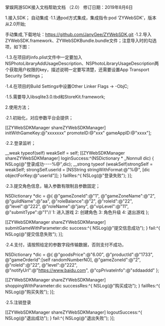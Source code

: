 掌娱网游SDK接入文档帮助文档
（2.0）
修订日期：2019年8月6日




1.接入SDK；
自动集成
·1.1.通pod方式集成，集成指令:pod ‘ZYWebSDK’，版本从2.0开始;

手动集成,下载地址：https://github.com/JanyGee/ZYWebSDK.git
·1.2.导入ZYWebSDK.framework、ZYWebSDKBundle.bundle文件；注意导入时的勾选项，如下图：



·1.3.在项目的info.plist文件中一定要加入NSPhotoLibraryAddUsageDescription、NSPhotoLibraryUsageDescription两个获取用户权限的key，描述说明一定要写清楚，还需要设置App Transport Security Settings；


·1.4.在项目的Build Settings中设置Other Linker Flags -> -ObjC;


·1.5.需要导入libsqlite3.0.tbd和StoreKit.framework;





2.使用方法；

·2.1.初始化，对应参数平台会提供；

[[ZYWebSDKManager shareZYWebSDKManager] initWithGameKey:@"xxxxxxx" promoteID:@"xxx" gameAppID:@"xxxx"];

·2.2.登录监听；

__weak typeof(self) weakSelf = self;
[[ZYWebSDKManager shareZYWebSDKManager] loginSuccess:^(NSDictionary * _Nonnull dic) {
NSLog(@"登录成功----%@",dic);
__strong typeof (weakSelf)strongSelf = weakSelf;
strongSelf.userId = [NSString stringWithFormat:@"%@", [dic objectForKey:@"userId"]];
} failRes:^{
NSLog(@"登录失败");
}];



·2.3.提交角色信息，输入参数有限制且参数固定；

NSDictionary *dic = @{
@"gameZoneId":@"1",
@"gameZoneName":@"2",
@"guildName":@"aa",
@"roleBalance":@"2",
@"roleId":@"22",
@"level":@"222",
@"roleName":@"jany",
@"vipLevel":@"11",
@"submitType":@"1"// 1: 进入游戏   2: 创建角色    3: 角色升级     4: 退出游戏
};

[[ZYWebSDKManager shareZYWebSDKManager] submitGameWithParameter:dic success:^{
NSLog(@"提交信息成功");
} fail:^{
NSLog(@"提交信息失败");
}];


·2.4.支付，请按照给定的参数字段传输数据，否则支付不成功，

NSDictionary *dic = @{
@"goodsPrice":@"6.00",
@"productId":@"1733",
@"gameOrderId":[self randomNumberNO],
@"gameZoneId":@"2",
@"roleId":@"22",
@"level":@"222",
@"notifyUrl":@"https://www.baidu.com",
@"cpPrivateInfo":@"sddaaddd"
};

[[ZYWebSDKManager shareZYWebSDKManager] shoppingWithParameter:dic successRes:^{
NSLog(@"购买成功");
} failRes:^{
NSLog(@"购买失败");
}];

·2.5.注销登录

[[ZYWebSDKManager shareZYWebSDKManager] logoutSuccess:^{
NSLog(@"退出成功");
} fail:^{
NSLog(@"退出失败");
}];
